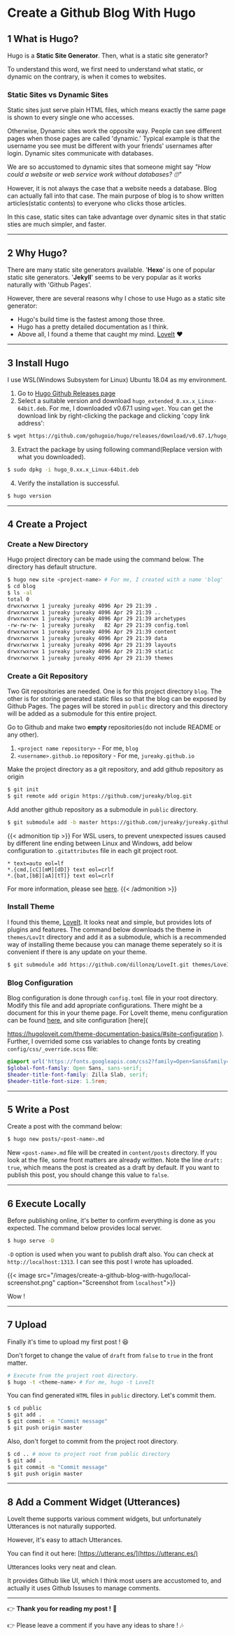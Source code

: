# Create a Github Blog With Hugo



## 1 What is Hugo?

Hugo is a **Static Site Generator**. Then, what is a static site generator? 

To understand this word, we first need to understand what static, or dynamic on the contrary, is when it comes to websites.

### Static Sites vs Dynamic Sites

Static sites just serve plain HTML files, which means exactly the same page is shown to every single one who accesses.

Otherwise, Dynamic sites work the opposite way. People can see different pages when those pages are called 'dynamic.' Typical example is that the username you see must be different with your friends' usernames after login. Dynamic sites communicate with databases.

We are so accustomed to dynamic sites that someone might say _"How could a website or web service work without databases? :roll_eyes:"_ 

However, it is not always the case that a website needs a database. Blog can actually fall into that case. The main purpose of blog is to show written articles(static contents) to everyone who clicks those articles. 

In this case, static sites can take advantage over dynamic sites in that static sties are much simpler, and faster.

---

## 2 Why Hugo?

There are many static site generators available. '**Hexo**' is one of popular static site generators. '**Jekyll**' seems to be very popular as it works naturally with 'Github Pages'.

However, there are several reasons why I chose to use Hugo as a static site generator:

* Hugo's build time is the fastest among those three.
* Hugo has a pretty detailed documentation as I think.
* Above all, I found a theme that caught my mind. [LoveIt](https://github.com/dillonzq/LoveIt) :heart:

---

## 3 Install Hugo

I use WSL(Windows Subsystem for Linux) Ubuntu 18.04 as my environment.

1. Go to [Hugo Github Releases page](https://github.com/gohugoio/hugo/releases)
2. Select a suitable version and download `hugo_extended_0.xx.x_Linux-64bit.deb`. For me, I downloaded v0.67.1 using `wget`. You can get the download link by right-clicking the package and clicking 'copy link address':

```bash
$ wget https://github.com/gohugoio/hugo/releases/download/v0.67.1/hugo_extended_0.67.1_Linux-64bit.deb
```

3. Extract the package by using following command(Replace version with what you downloaded).

```bash
$ sudo dpkg -i hugo_0.xx.x_Linux-64bit.deb
```

4. Verify the installation is successful.

```bash
$ hugo version
```

---

## 4 Create a Project

### Create a New Directory

Hugo project directory can be made using the command below. The directory has default structure.

```bash
$ hugo new site <project-name> # For me, I created with a name 'blog'
$ cd blog
$ ls -al
total 0
drwxrwxrwx 1 jureaky jureaky 4096 Apr 29 21:39 .
drwxrwxrwx 1 jureaky jureaky 4096 Apr 29 21:39 ..
drwxrwxrwx 1 jureaky jureaky 4096 Apr 29 21:39 archetypes
-rw-rw-rw- 1 jureaky jureaky   82 Apr 29 21:39 config.toml
drwxrwxrwx 1 jureaky jureaky 4096 Apr 29 21:39 content
drwxrwxrwx 1 jureaky jureaky 4096 Apr 29 21:39 data
drwxrwxrwx 1 jureaky jureaky 4096 Apr 29 21:39 layouts
drwxrwxrwx 1 jureaky jureaky 4096 Apr 29 21:39 static
drwxrwxrwx 1 jureaky jureaky 4096 Apr 29 21:39 themes
```

### Create a Git Repository

Two Git repositories are needed. One is for this project directory `blog`. The other is for storing generated static files so that the blog can be exposed by Github Pages. The pages will be stored in `public` directory and this directory will be added as a submodule for this entire project.

Go to Github and make two **empty** repositories(do not include README or any other).

1. `<project name repository>` - For me, `blog`
2. `<username>.github.io` repository - For me, `jureaky.github.io`

Make the project directory as a git repository, and add github repository as origin

```bash
$ git init
$ git remote add origin https://github.com/jureaky/blog.git
```

Add another github repository as a submodule in `public` directory.

```bash
$ git submodule add -b master https://github.com/jureaky/jureaky.github.io.git public
```

{{< admonition tip >}}
For WSL users, to prevent unexpected issues caused by different line ending between Linux and Windows, add below configuration to `.gitattributes` file in each git project root.
```
* text=auto eol=lf
*.{cmd,[cC][mM][dD]} text eol=crlf
*.{bat,[bB][aA][tT]} text eol=crlf
```
For more information, please see [here](https://code.visualstudio.com/docs/remote/troubleshooting#_resolving-git-line-ending-issues-in-containers-resulting-in-many-modified-files).
{{< /admonition >}}

### Install Theme

I found this theme, [LoveIt](https://github.com/dillonzq/LoveIt). It looks neat and simple, but provides lots of plugins and features.
The command below downloads the theme in `themes/LovIt` directory and add it as a submodule, which is a recommended way of installing theme because you can manage theme seperately so it is convenient if there is any update on your theme. 

```bash
$ git submodule add https://github.com/dillonzq/LoveIt.git themes/LoveIt
```

### Blog Configuration

Blog configuration is done through `config.toml` file in your root directory. Modify this file and add apropriate configurations. There might be a document for this in your theme page.
For LoveIt theme, menu configuration can be found [here](https://hugoloveit.com/theme-documentation-basics/#basic-configuration), and site configuration [here](

https://hugoloveit.com/theme-documentation-basics/#site-configuration
).
Further, I overrided some css variables to change fonts by creating `config/css/_override.scss` file:
```scss
@import url('https://fonts.googleapis.com/css2?family=Open+Sans&family=Zilla+Slab&display=swap');
$global-font-family: Open Sans, sans-serif;
$header-title-font-family: Zilla Slab, serif;
$header-title-font-size: 1.5rem;
```

---

## 5 Write a Post

Create a post with the command below:

```bash
$ hugo new posts/<post-name>.md
```

New `<post-name>.md` file will be created in `content/posts` directory.
If you look at the file, some front matters are already written. Note the line `draft: true`, which means the post is created as a draft by default. If you want to publish this post, you should change this value to `false`.

---

## 6 Execute Locally

Before publishing online, it's better to confirm everything is done as you expected.
The command below provides local server.

```bash
$ hugo serve -D
```

`-D` option is used when you want to publish draft also. You can check at
`http://localhost:1313`.
I can see this post I wrote has uploaded.

{{< image src="/images/create-a-github-blog-with-hugo/local-screenshot.png" caption="Screenshot from `localhost`">}}

Wow !

---

## 7 Upload

Finally it's time to upload my first post ! :laughing:

Don't forget to change the value of  `draft` from `false` to `true` in the front matter.


```bash
# Execute from the project root directory.
$ hugo -t <theme-name> # For me, hugo -t LoveIt
```

You can find generated `HTML` files in `public` directory. Let's commit them.

```bash
$ cd public
$ git add .
$ git commit -m "Commit message"
$ git push origin master
```

Also, don't forget to commit from the project root directory.

```bash
$ cd .. # move to project root from public directory
$ git add .
$ git commit -m "Commit message"
$ git push origin master
```

---


## 8 Add a Comment Widget (Utterances)

LoveIt theme supports various comment widgets, but unfortunately Utterances is not naturally supported.

However, it's easy to attach Utterances.

You can find it out here: [https://utteranc.es/](https://utteranc.es/)

Utterances looks very neat and clean.

It provides Github like UI, which I think most users are accustomed to, and actually it uses Github Issuses to manage comments.

---

:point_right: **Thank you for reading my post !** :pray:

:point_right: Please leave a comment if you have any ideas to share ! :notes:
